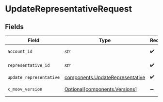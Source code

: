 # UpdateRepresentativeRequest


## Fields

| Field                                                                              | Type                                                                               | Required                                                                           | Description                                                                        |
| ---------------------------------------------------------------------------------- | ---------------------------------------------------------------------------------- | ---------------------------------------------------------------------------------- | ---------------------------------------------------------------------------------- |
| `account_id`                                                                       | *str*                                                                              | :heavy_check_mark:                                                                 | ID of the account.                                                                 |
| `representative_id`                                                                | *str*                                                                              | :heavy_check_mark:                                                                 | ID of the representative.                                                          |
| `update_representative`                                                            | [components.UpdateRepresentative](../../models/components/updaterepresentative.md) | :heavy_check_mark:                                                                 | N/A                                                                                |
| `x_moov_version`                                                                   | [Optional[components.Versions]](../../models/components/versions.md)               | :heavy_minus_sign:                                                                 | Specify an API version.                                                            |